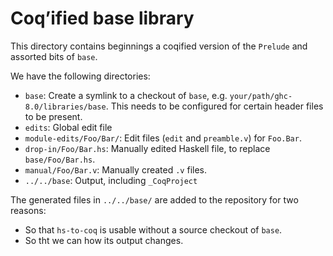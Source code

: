 Coq’ified base library
======================

This directory contains beginnings a coqified version of the `Prelude` and
assorted bits of `base`.

We have the following directories:

 * `base`: Create a symlink to a checkout of `base`, e.g.
   `your/path/ghc-8.0/libraries/base`.
   This needs to be configured for certain header files to be present.
 * `edits`: Global edit file
 * `module-edits/Foo/Bar/`: Edit files (`edit` and `preamble.v`) for `Foo.Bar`.
 * `drop-in/Foo/Bar.hs`: Manually edited Haskell file, to replace
    `base/Foo/Bar.hs`.
 * `manual/Foo/Bar.v`: Manually created `.v` files.
 * `../../base`: Output, including `_CoqProject`

The generated files in `../../base/` are added to the repository for two reasons:
 * So that `hs-to-coq` is usable without a source checkout of `base`.
 * So tht we can how its output changes.
